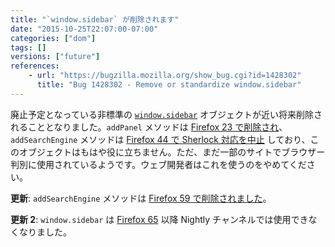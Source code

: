 ```yaml
---
title: "`window.sidebar` が削除されます"
date: "2015-10-25T22:07:00-07:00"
categories: ["dom"]
tags: []
versions: ["future"]
references:
    - url: "https://bugzilla.mozilla.org/show_bug.cgi?id=1428302"
      title: "Bug 1428302 - Remove or standardize window.sidebar"
---
```

廃止予定となっている非標準の [`window.sidebar`](https://developer.mozilla.org/docs/Web/API/window.sidebar) オブジェクトが近い将来削除されることとなりました。`addPanel` メソッドは [Firefox 23 で削除され](https://www.fxsitecompat.com/ja/docs/2013/ability-to-add-a-sidebar-panel-has-been-dropped/)、`addSearchEngine` メソッドは [Firefox 44 で Sherlock 対応を中止](https://www.fxsitecompat.com/ja/docs/2015/sherlock-search-plug-ins-are-no-longer-supported/) しており、このオブジェクトはもはや役に立ちません。ただ、まだ一部のサイトでブラウザー判別に使用されているようです。ウェブ開発者はこれを使うのをやめてください。

**更新**: `addSearchEngine` メソッドは [Firefox 59 で削除されました](https://www.fxsitecompat.com/ja/docs/2018/window-sidebar-addsearchengine-has-been-removed/)。

**更新 2**: `window.sidebar` は [Firefox 65](https://www.fxsitecompat.com/ja/docs/2018/window-sidebar-and-window-external-addsearchprovider-have-been-deprecated/) 以降 Nightly チャンネルでは使用できなくなりました。
